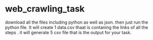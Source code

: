 # web_crawling_task
download all the files including python as well as json. then just run the python file. It will create 1 data.csv thaat is contaning the links of all the steps . it will generate 5 csv file that is the output for your task.
